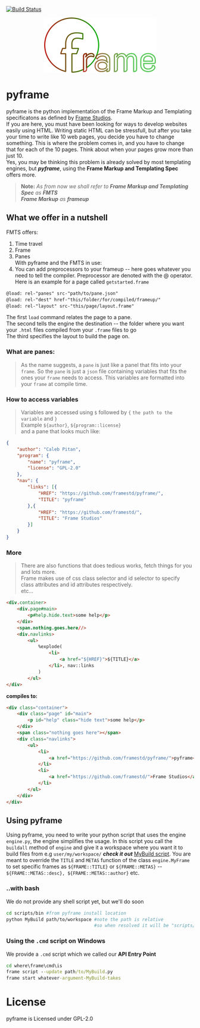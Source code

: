[![Build Status](https://travis-ci.org/framestd/pyframe.svg?branch=master)](https://travis-ci.org/framestd/pyframe)
<p align="center">
    <img src="https://raw.githubusercontent.com/framestd/pyframe/master/images/frame-text300.png" alt="Frame Logo"/>
</p>

# pyframe  
pyframe is the python implementation of the Frame Markup and Templating specificatons as defined by [Frame Studios](https://framestd.github.io/).  
If you are here, you must have been looking for ways to develop websites easily using HTML. Writing static HTML can be stressfull, but after you take your time to write like 10 web pages, you decide you have to change something. This is where the problem comes in, and you have to change that for each of the 10 pages. Think about when your pages grow more than just 10.  
Yes, you may be thinking this problem is already solved by most templating engines, but **_pyframe_**, using the **Frame Markup and Templating Spec** offers more.  
> **Note:** *As from now we shall refer to **Frame Markup and Templating Spec** as **FMTS***  
> **_Frame Markup_** _as_ **_frameup_**  
## What we offer in a nutshell  
FMTS offers:  
1. Time travel  
2. Frame  
3. Panes  
With pyframe and the FMTS in use:  
1. You can add preprocessors to your frameup -- here goes whatever you need to tell the compiler. Preprocessor are denoted with the &commat; operator. Here is an example for a page called `getstarted.frame`  
```html
@load: rel-"panes" src-"path/to/pane.json"
@load: rel-"dest" href-"this/folder/for/compiled/frameup/"
@load: rel-"layout" src-"this/page/layout.frame"
```  
The first `load` command relates the page to a pane.  
The second tells the engine the destination -- the folder where you want your `.html` files compiled from your `.frame` files to go  
The third specifies the layout to build the page on.  
### What are panes:  
> As the name suggests, a `pane` is just like a panel that fits into your `frame`. So the `pane` is just a `json` file containing variables that fits the ones your `frame` needs to access. This variables are formatted into your `frame` at compile time.  
### How to access variables  
> Variables are accessed using `$` followed by `{` `the path to the variable` and `}`  
> Example `${author}`, `${program::license}`  
> and a pane that looks much like:  
```json
{
    "author": "Caleb Pitan",
    "program": {
        "name": "pyframe",
        "license": "GPL-2.0" 
    },
    "nav": {
        "links": [{
            "HREF": "https://github.com/framestd/pyframe/",
            "TITLE": "pyframe"
        },{
            "HREF": "https://github.com/framestd/",
            "TITLE": "Frame Studios"
        }]
    }
}
```  
### More  
> There are also functions that does tedious works, fetch things for you and lots more.  
> Frame makes use of css class selector and id selector to specify class attributes and id attributes respectively.  
> etc...  
```html
<div.container>
    <div.page#main>
        <p#help.hide.text>some help</p>
    </div>
    <span.nothing.goes.here//>
    <div.navlinks>
        <ul>
            %explode(
                <li>
                    <a href="${HREF}">${TITLE}</a>
                </li>, nav::links
            )
        </ul>
</div>
```
**compiles to:**  
```html
<div class="container">
    <div class="page" id="main">
        <p id="help" class="hide text">some help</p>
    </div>
    <span class="nothing goes here"></span>
    <div class="navlinks">
        <ul>
            <li>
                <a href="https://github.com/framestd/pyframe/">pyframe</a>
            </li>
            <li>
                <a href="https://github.com/framestd/">Frame Studios</a>
            </li>
        </ul>
    </div>
</div>
```  
## Using pyframe  
Using pyframe, you need to write your python script that uses the engine `engine.py`, the engine simplifies the usage. In this script you call the `buildall` method of `engine` and give it a workspace where you want it to build files from e.g `user/my/workspace/` **_check it out_** [MyBuild script](https://github.com/framestd/pyframe/tree/master/blob/scripts/MyBuild.py). You are meant to override the `TITLE` and `METAS` function of the class `engine.MyFrame` to set specific frames as `${FRAME::TITLE}` or `${FRAME::METAS}` -- `${FRAME::METAS::desc}, ${FRAME::METAS::author}` etc.  
### ..with bash
We do not provide any shell script yet, but we'll do soon  
```bash
cd scripts/bin #from pyframe install location
python MyBuild path/to/workspace #note the path is relative
                                 #so when resolved it will be "scripts/bin/path/to/workspace"
```   
### Using the `.cmd` script on Windows  
We provide a `.cmd` script which we called our **API Entry Point** 
```cmd
cd where\frame\cmd\is
frame script --update path/to/MyBuild.py
frame start whatever-argument-MyBuild-takes
```
# License  
pyframe is Licensed under GPL-2.0